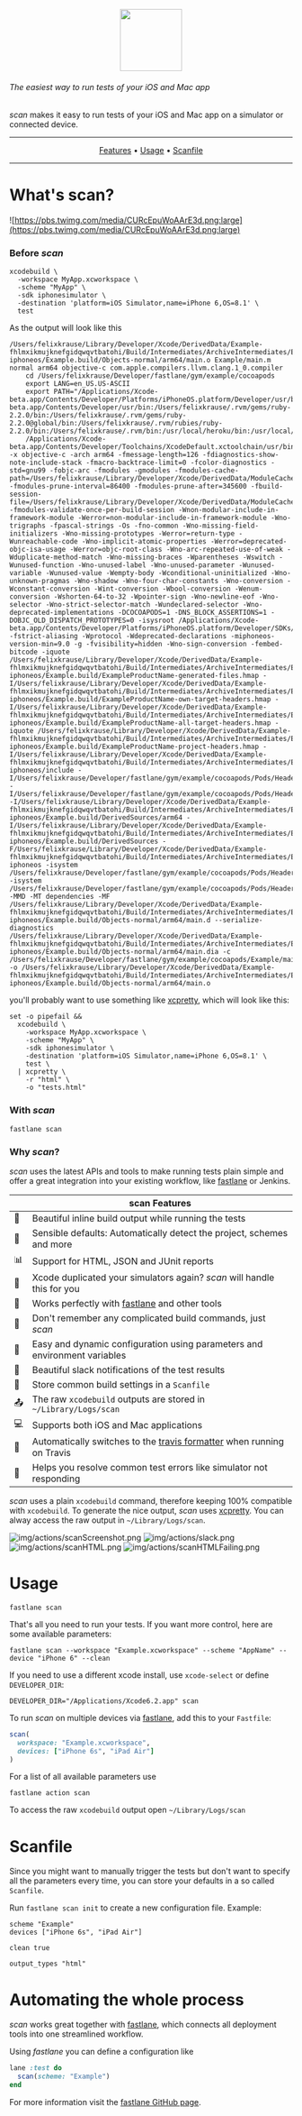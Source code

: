 <p align="center">
  <img src="/img/actions/scan.png" height="110">
</p>

###### The easiest way to run tests of your iOS and Mac app

_scan_ makes it easy to run tests of your iOS and Mac app on a simulator or connected device.

-------

<p align="center">
    <a href="#whats-scan">Features</a> &bull;
    <a href="#usage">Usage</a> &bull;
    <a href="#scanfile">Scanfile</a>
</p>

-------

# What's scan?

![https://pbs.twimg.com/media/CURcEpuWoAArE3d.png:large](https://pbs.twimg.com/media/CURcEpuWoAArE3d.png:large)

### Before _scan_

```no-highlight
xcodebuild \
  -workspace MyApp.xcworkspace \
  -scheme "MyApp" \
  -sdk iphonesimulator \
  -destination 'platform=iOS Simulator,name=iPhone 6,OS=8.1' \
  test
```

As the output will look like this

```no-highlight
/Users/felixkrause/Library/Developer/Xcode/DerivedData/Example-fhlmxikmujknefgidqwqvtbatohi/Build/Intermediates/ArchiveIntermediates/Example/IntermediateBuildFilesPath/Example.build/Release-iphoneos/Example.build/Objects-normal/arm64/main.o Example/main.m normal arm64 objective-c com.apple.compilers.llvm.clang.1_0.compiler
    cd /Users/felixkrause/Developer/fastlane/gym/example/cocoapods
    export LANG=en_US.US-ASCII
    export PATH="/Applications/Xcode-beta.app/Contents/Developer/Platforms/iPhoneOS.platform/Developer/usr/bin:/Applications/Xcode-beta.app/Contents/Developer/usr/bin:/Users/felixkrause/.rvm/gems/ruby-2.2.0/bin:/Users/felixkrause/.rvm/gems/ruby-2.2.0@global/bin:/Users/felixkrause/.rvm/rubies/ruby-2.2.0/bin:/Users/felixkrause/.rvm/bin:/usr/local/heroku/bin:/usr/local/bin:/usr/bin:/bin:/usr/sbin:/sbin"
    /Applications/Xcode-beta.app/Contents/Developer/Toolchains/XcodeDefault.xctoolchain/usr/bin/clang -x objective-c -arch arm64 -fmessage-length=126 -fdiagnostics-show-note-include-stack -fmacro-backtrace-limit=0 -fcolor-diagnostics -std=gnu99 -fobjc-arc -fmodules -gmodules -fmodules-cache-path=/Users/felixkrause/Library/Developer/Xcode/DerivedData/ModuleCache -fmodules-prune-interval=86400 -fmodules-prune-after=345600 -fbuild-session-file=/Users/felixkrause/Library/Developer/Xcode/DerivedData/ModuleCache/Session.modulevalidation -fmodules-validate-once-per-build-session -Wnon-modular-include-in-framework-module -Werror=non-modular-include-in-framework-module -Wno-trigraphs -fpascal-strings -Os -fno-common -Wno-missing-field-initializers -Wno-missing-prototypes -Werror=return-type -Wunreachable-code -Wno-implicit-atomic-properties -Werror=deprecated-objc-isa-usage -Werror=objc-root-class -Wno-arc-repeated-use-of-weak -Wduplicate-method-match -Wno-missing-braces -Wparentheses -Wswitch -Wunused-function -Wno-unused-label -Wno-unused-parameter -Wunused-variable -Wunused-value -Wempty-body -Wconditional-uninitialized -Wno-unknown-pragmas -Wno-shadow -Wno-four-char-constants -Wno-conversion -Wconstant-conversion -Wint-conversion -Wbool-conversion -Wenum-conversion -Wshorten-64-to-32 -Wpointer-sign -Wno-newline-eof -Wno-selector -Wno-strict-selector-match -Wundeclared-selector -Wno-deprecated-implementations -DCOCOAPODS=1 -DNS_BLOCK_ASSERTIONS=1 -DOBJC_OLD_DISPATCH_PROTOTYPES=0 -isysroot /Applications/Xcode-beta.app/Contents/Developer/Platforms/iPhoneOS.platform/Developer/SDKs/iPhoneOS9.0.sdk -fstrict-aliasing -Wprotocol -Wdeprecated-declarations -miphoneos-version-min=9.0 -g -fvisibility=hidden -Wno-sign-conversion -fembed-bitcode -iquote /Users/felixkrause/Library/Developer/Xcode/DerivedData/Example-fhlmxikmujknefgidqwqvtbatohi/Build/Intermediates/ArchiveIntermediates/Example/IntermediateBuildFilesPath/Example.build/Release-iphoneos/Example.build/ExampleProductName-generated-files.hmap -I/Users/felixkrause/Library/Developer/Xcode/DerivedData/Example-fhlmxikmujknefgidqwqvtbatohi/Build/Intermediates/ArchiveIntermediates/Example/IntermediateBuildFilesPath/Example.build/Release-iphoneos/Example.build/ExampleProductName-own-target-headers.hmap -I/Users/felixkrause/Library/Developer/Xcode/DerivedData/Example-fhlmxikmujknefgidqwqvtbatohi/Build/Intermediates/ArchiveIntermediates/Example/IntermediateBuildFilesPath/Example.build/Release-iphoneos/Example.build/ExampleProductName-all-target-headers.hmap -iquote /Users/felixkrause/Library/Developer/Xcode/DerivedData/Example-fhlmxikmujknefgidqwqvtbatohi/Build/Intermediates/ArchiveIntermediates/Example/IntermediateBuildFilesPath/Example.build/Release-iphoneos/Example.build/ExampleProductName-project-headers.hmap -I/Users/felixkrause/Library/Developer/Xcode/DerivedData/Example-fhlmxikmujknefgidqwqvtbatohi/Build/Intermediates/ArchiveIntermediates/Example/BuildProductsPath/Release-iphoneos/include -I/Users/felixkrause/Developer/fastlane/gym/example/cocoapods/Pods/Headers/Public -I/Users/felixkrause/Developer/fastlane/gym/example/cocoapods/Pods/Headers/Public/HexColors -I/Users/felixkrause/Library/Developer/Xcode/DerivedData/Example-fhlmxikmujknefgidqwqvtbatohi/Build/Intermediates/ArchiveIntermediates/Example/IntermediateBuildFilesPath/Example.build/Release-iphoneos/Example.build/DerivedSources/arm64 -I/Users/felixkrause/Library/Developer/Xcode/DerivedData/Example-fhlmxikmujknefgidqwqvtbatohi/Build/Intermediates/ArchiveIntermediates/Example/IntermediateBuildFilesPath/Example.build/Release-iphoneos/Example.build/DerivedSources -F/Users/felixkrause/Library/Developer/Xcode/DerivedData/Example-fhlmxikmujknefgidqwqvtbatohi/Build/Intermediates/ArchiveIntermediates/Example/BuildProductsPath/Release-iphoneos -isystem /Users/felixkrause/Developer/fastlane/gym/example/cocoapods/Pods/Headers/Public -isystem /Users/felixkrause/Developer/fastlane/gym/example/cocoapods/Pods/Headers/Public/HexColors -MMD -MT dependencies -MF /Users/felixkrause/Library/Developer/Xcode/DerivedData/Example-fhlmxikmujknefgidqwqvtbatohi/Build/Intermediates/ArchiveIntermediates/Example/IntermediateBuildFilesPath/Example.build/Release-iphoneos/Example.build/Objects-normal/arm64/main.d --serialize-diagnostics /Users/felixkrause/Library/Developer/Xcode/DerivedData/Example-fhlmxikmujknefgidqwqvtbatohi/Build/Intermediates/ArchiveIntermediates/Example/IntermediateBuildFilesPath/Example.build/Release-iphoneos/Example.build/Objects-normal/arm64/main.dia -c /Users/felixkrause/Developer/fastlane/gym/example/cocoapods/Example/main.m -o /Users/felixkrause/Library/Developer/Xcode/DerivedData/Example-fhlmxikmujknefgidqwqvtbatohi/Build/Intermediates/ArchiveIntermediates/Example/IntermediateBuildFilesPath/Example.build/Release-iphoneos/Example.build/Objects-normal/arm64/main.o
```
you'll probably want to use something like [xcpretty](https://github.com/supermarin/xcpretty), which will look like this:

```no-highlight
set -o pipefail &&
  xcodebuild \
    -workspace MyApp.xcworkspace \
    -scheme "MyApp" \
    -sdk iphonesimulator \
    -destination 'platform=iOS Simulator,name=iPhone 6,OS=8.1' \
    test \
  | xcpretty \
    -r "html" \
    -o "tests.html"
```

### With _scan_

```no-highlight
fastlane scan
```

### Why _scan_?

_scan_ uses the latest APIs and tools to make running tests plain simple and offer a great integration into your existing workflow, like [fastlane](https://fastlane.tools) or Jenkins.

|          |  scan Features  |
|----------|-----------------|
🏁 | Beautiful inline build output while running the tests
🚠 | Sensible defaults: Automatically detect the project, schemes and more
📊 | Support for HTML, JSON and JUnit reports
🔎 | Xcode duplicated your simulators again? _scan_ will handle this for you
🔗  | Works perfectly with [fastlane](https://fastlane.tools) and other tools
🚅 | Don't remember any complicated build commands, just _scan_
🔧  | Easy and dynamic configuration using parameters and environment variables
📢 | Beautiful slack notifications of the test results
💾   | Store common build settings in a `Scanfile`
📤 | The raw `xcodebuild` outputs are stored in `~/Library/Logs/scan`
💻 | Supports both iOS and Mac applications
👱      | Automatically switches to the [travis formatter](https://github.com/kattrali/xcpretty-travis-formatter) when running on Travis
📖     | Helps you resolve common test errors like simulator not responding

_scan_ uses a plain `xcodebuild` command, therefore keeping 100% compatible with `xcodebuild`. To generate the nice output, _scan_ uses [xcpretty](https://github.com/supermarin/xcpretty). You can alway access the raw output in `~/Library/Logs/scan`.

![img/actions/scanScreenshot.png](/img/actions/scanScreenshot.png)
![img/actions/slack.png](/img/actions/slack.png)
![img/actions/scanHTML.png](/img/actions/scanHTML.png)
![img/actions/scanHTMLFailing.png](/img/actions/scanHTMLFailing.png)

# Usage

    fastlane scan

That's all you need to run your tests. If you want more control, here are some available parameters:

    fastlane scan --workspace "Example.xcworkspace" --scheme "AppName" --device "iPhone 6" --clean

If you need to use a different xcode install, use `xcode-select` or define `DEVELOPER_DIR`:

    DEVELOPER_DIR="/Applications/Xcode6.2.app" scan

To run _scan_ on multiple devices via [fastlane](https://fastlane.tools), add this to your `Fastfile`:

```ruby
scan(
  workspace: "Example.xcworkspace",
  devices: ["iPhone 6s", "iPad Air"]
)
```

For a list of all available parameters use

    fastlane action scan

To access the raw `xcodebuild` output open `~/Library/Logs/scan`

# Scanfile

Since you might want to manually trigger the tests but don't want to specify all the parameters every time, you can store your defaults in a so called `Scanfile`.

Run `fastlane scan init` to create a new configuration file. Example:

```ruby-skip-tests
scheme "Example"
devices ["iPhone 6s", "iPad Air"]

clean true

output_types "html"
```

# Automating the whole process

_scan_ works great together with [fastlane](https://fastlane.tools), which connects all deployment tools into one streamlined workflow.

Using _fastlane_ you can define a configuration like

```ruby
lane :test do
  scan(scheme: "Example")
end
```

For more information visit the [fastlane GitHub page](https://github.com/fastlane/fastlane/tree/master/fastlane).
